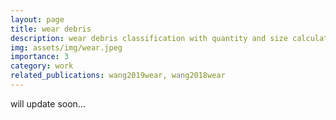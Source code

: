 ```yaml
---
layout: page
title: wear debris
description: wear debris classification with quantity and size calculation using convolutional neural networks
img: assets/img/wear.jpeg
importance: 3
category: work
related_publications: wang2019wear, wang2018wear
---
```

will update soon...

